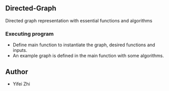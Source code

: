 ## Directed-Graph
Directed graph representation with essential functions and algorithms

### Executing program
* Define main function to instantiate the graph, desired functions and inputs.
* An example graph is defined in the main function with some algorithms.

## Author
* Yifei Zhi
